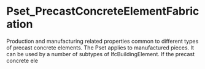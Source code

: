 # Pset_PrecastConcreteElementFabrication

Production and manufacturing related properties common to different types of precast concrete elements. The Pset applies to manufactured pieces. It can be used by a number of subtypes of IfcBuildingElement. If the precast concrete ele
